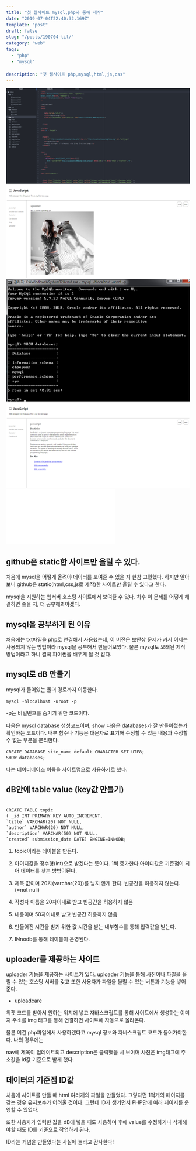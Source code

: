 ```yaml
---
title: "첫 웹사이트 mysql,php와 통해 제작"
date: "2019-07-04T22:40:32.169Z"
template: "post"
draft: false
slug: "/posts/190704-til/"
category: "web"
tags:
  - "php"
  - "mysql"

description: "첫 웹사이트 php,mysql,html,js,css"
---
```


![](/media/portfolio/mysql_data_site.jpg)
![](/media/portfolio/board_and_uploader.jpg)
![](/media/portfolio/mysql_data.jpg)
![](/media/portfolio/text_site.jpg)
![](/media/portfolio/index.php)


## github은 static한 사이트만 올릴 수 있다.

처음에 mysql을 어떻게 올려야 데이터를 보여줄 수 있을 지
한참 고민했다. 하지만 알아보니 github은 static(html,css,js로 제작)한 사이트만 올릴 수 있다고 한다.

mysql을 지원하는 웹서버 호스팅 사이트에서 보여줄 수 있다.
차후 이 문제를 어떻게 해결하면 좋을 지, 더 공부해봐야겠다.

## mysql을 공부하게 된 이유

처음에는 txt파일을 php로 연결해서 사용했는데,
이 버전은 보안상 문제가 커서 이제는 사용되지 않는 방법이라
mysql을 공부해서 만들어보았다.
물론 mysql도 오래된 제작 방법이라고 하니
결국 파이썬을 배우게 될 것 같다.

## mysql로 dB 만들기

mysql가 들어있는 폴더 경로까지 이동한다.

```
mysql -hlocalhost -uroot -p

```
-p는 비밀번호를 숨기기 위한 코드이다.

다음은 mysql database 생성코드이며,
show 다음은 
databases가 잘 만들어졌는가 확인하는 코드이다.
내부 함수나 기능은 대문자로 표기해 
수정할 수 있는 내용과 수정할 수 없는 부분을 분리한다.


```
CREATE DATABASE site_name default CHARACTER SET UTF8; 
SHOW databases;

```

나는 데이터베이스 이름을 사이트명으로 사용하기로 했다.

## dB안에 table value (key값 만들기)

```

CREATE TABLE topic 
( _id INT PRIMARY KEY AUTO_INCREMENT, 
`title` VARCHAR(20) NOT NULL, 
`author` VARCHAR(20) NOT NULL,
`description` VARCHAR(50) NOT NULL,
`created` submission_date DATE) ENGINE=INNODB;

```
1. topic이라는 테이블을 만든다.

2. 아이디값을 정수형(int)으로 받겠다는 뜻이다. 
1씩 증가한다.아이디값은 기준점이 되어 
데이터를 찾는 방법이된다.

3. 제목 값이며 20자(varchar(20))를 넘지 않게 한다. 
빈공간을 허용하지 않는다.(=not null)

4. 작성자 이름을 20자이내로 받고 빈공간을 허용하지 않음

5. 내용이며 50자이내로 받고 빈공간 허용하지 않음

6. 만들어진 시간을 받기 위한 값 
시간을 받는 내부함수를 통해 입력값을 받는다.

7. INnodb를 통해 테이블이 운영된다.


## uploader를 제공하는 사이트

uploader 기능을 제공하는 사이트가 있다.
uploader 기능을 통해 사진이나 파일을 올릴 수 있는
호스팅 서버를 갖고 또한 사용자가 파일을 올릴 수 있는 버튼과
기능을 넣어준다.

- [uploadcare](https://uploadcare.com/)

위젯 코드를 받아서 원하는 위치에 넣고
자바스크립트를 통해 사이트에서 생성하는 이미지 주소를
img 태그를 통해 연결하면 사이트에 자동으로 올라온다.

물론 이건 php파일에서 사용하겠다고
mysql 정보와 자바스크립트 코드가 들어가야한다.
나의 경우에는

nav에 제목이 업데이트되고
description은 클릭했을 시 보이며
사진은 img태그에 주소값을 id값 기준으로 받게 했다.

## 데이터의 기준점 ID값

처음에 사이트를 만들 때 html 여러개의 파일을 만들었다.
그렇다면 1억개의 페이지를 갖는 경우 유지보수가 어려울 것이다. 그런데 ID가 생기면서
PHP안에 여러 페이지를 운영할 수 있었다.

또한 사용자가 입력한 값을 dB에 넣을 때도 사용하며
후에 value를 수정하거나 삭제해야할 때도 ID를 기준으로
작업하게 된다.

ID라는 개념을 만들었다는 사실에 놀라고
감사한다!

